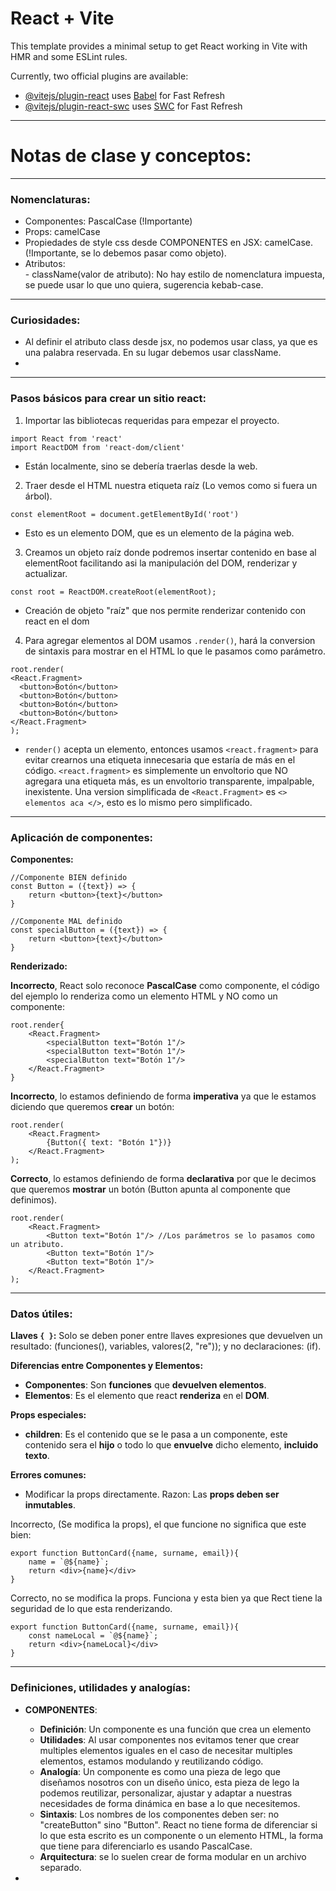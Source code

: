 # React + Vite

This template provides a minimal setup to get React working in Vite with HMR and some ESLint rules.

Currently, two official plugins are available:

- [@vitejs/plugin-react](https://github.com/vitejs/vite-plugin-react/blob/main/packages/plugin-react/README.md) uses [Babel](https://babeljs.io/) for Fast Refresh
- [@vitejs/plugin-react-swc](https://github.com/vitejs/vite-plugin-react-swc) uses [SWC](https://swc.rs/) for Fast Refresh


---------------------------------------------------------------------------------

# Notas de clase y conceptos:

---------------------------------------------------------------------------------
### Nomenclaturas:
- Componentes: PascalCase (!Importante)
- Props: camelCase
- Propiedades de style css desde COMPONENTES en JSX: camelCase. (!Importante, se lo debemos pasar como objeto).
- Atributos:</br>
      - className(valor de atributo): No hay estilo de nomenclatura impuesta, se puede usar lo que uno quiera, sugerencia kebab-case.

---------------------------------------------------------------------------------
### Curiosidades:
- Al definir el atributo class desde jsx, no podemos usar class, ya que es una palabra reservada. En su lugar debemos usar className.
- 

---------------------------------------------------------------------------------
### Pasos básicos para crear un sitio react:

1) Importar las bibliotecas requeridas para empezar el proyecto.
```
import React from 'react'
import ReactDOM from 'react-dom/client'
```
   * Están localmente, sino se debería traerlas desde la web.

2) Traer desde el HTML nuestra etiqueta raíz (Lo vemos como si fuera un árbol).
```
const elementRoot = document.getElementById('root')
```
   * Esto es un elemento DOM, que es un elemento de la página web.

3) Creamos un objeto raíz donde podremos insertar contenido en base al elementRoot facilitando asi la manipulación del DOM, renderizar y actualizar.
```
const root = ReactDOM.createRoot(elementRoot);
```
   * Creación de objeto "raíz" que nos permite renderizar contenido con react en el dom

4) Para agregar elementos al DOM usamos ```.render()```, hará la conversion de sintaxis para mostrar en el HTML lo que le pasamos como parámetro.
```
root.render(
<React.Fragment> 
  <button>Botón</button>
  <button>Botón</button>
  <button>Botón</button>
  <button>Botón</button>
</React.Fragment>
);
```
   * ```render()``` acepta un elemento, entonces usamos ```<react.fragment>``` para evitar crearnos una etiqueta innecesaria que estaría de más en el código. ```<react.fragment>``` es simplemente un envoltorio que NO agregara una etiqueta más, es un envoltorio transparente, impalpable, inexistente. Una version simplificada de ```<React.Fragment>``` es ```<> elementos aca </>```, esto es lo mismo pero simplificado.

---------------------------------------------------------------------------------
### Aplicación de componentes:
**Componentes:**
```
//Componente BIEN definido
const Button = ({text}) => {
    return <button>{text}</button>
}

//Componente MAL definido
const specialButton = ({text}) => {
    return <button>{text}</button>
}
```

**Renderizado:**

**Incorrecto**, React solo reconoce **PascalCase** como componente, el código del ejemplo lo renderiza como un elemento HTML y NO como un componente:
```
root.render{
    <React.Fragment>
        <specialButton text="Botón 1"/>
        <specialButton text="Botón 1"/>
        <specialButton text="Botón 1"/>
    </React.Fragment>
}
```

**Incorrecto**, lo estamos definiendo de forma **imperativa** ya que le estamos diciendo que queremos **crear** un botón:
```
root.render(
    <React.Fragment> 
        {Button({ text: "Botón 1"})}
    </React.Fragment>
);
```

**Correcto**, lo estamos definiendo de forma **declarativa** por que le decimos que queremos **mostrar** un botón (Button apunta al componente que definimos).
```
root.render(
    <React.Fragment> 
        <Button text="Botón 1"/> //Los parámetros se lo pasamos como un atributo.
        <Button text="Botón 1"/>
        <Button text="Botón 1"/>
    </React.Fragment>
);
```

---------------------------------------------------------------------------------
### Datos útiles:

**Llaves ```{ }```:**
Solo se deben poner entre llaves expresiones que devuelven un resultado: (funciones(), variables, valores(2, "re")); y no declaraciones: (if).

**Diferencias entre Componentes y Elementos:**
- **Componentes**: Son **funciones** que **devuelven elementos**.
- **Elementos**: Es el elemento que react **renderiza** en el **DOM**.

**Props especiales:**
- **children**: Es el contenido que se le pasa a un componente, este contenido sera el **hijo** o todo lo que **envuelve** dicho elemento, **incluido texto**.

**Errores comunes:**
- Modificar la props directamente. Razon: Las **props deben ser inmutables**.

Incorrecto, (Se modifica la props), el que funcione no significa que este bien:
```
export function ButtonCard({name, surname, email}){
    name = `@${name}`;
    return <div>{name}</div>
}
```

Correcto, no se modifica la props. Funciona y esta bien ya que Rect tiene la seguridad de lo que esta renderizando.
```
export function ButtonCard({name, surname, email}){
    const nameLocal = `@${name}`;
    return <div>{nameLocal}</div>
}
```

---------------------------------------------------------------------------------
### Definiciones, utilidades y analogías:

- **COMPONENTES**:
    - **Definición**: Un componente es una función que crea un elemento 
    - **Utilidades**: Al usar componentes nos evitamos tener que crear multiples elementos iguales en el caso de necesitar multiples elementos, estamos modulando y reutilizando código.
    - **Analogía**: Un componente es como una pieza de lego que diseñamos nosotros con un diseño único, esta pieza de lego la podemos reutilizar, personalizar, ajustar y adaptar a nuestras necesidades de forma dinámica en base a lo que necesitemos.
    - **Sintaxis**: Los nombres de los componentes deben ser: no "createButton" sino "Button".
    React no tiene forma de diferenciar si lo que esta escrito es un componente o un elemento HTML, la forma que tiene para diferenciarlo es usando PascalCase.
    - **Arquitectura**: se lo suelen crear de forma modular en un archivo separado.

- 
